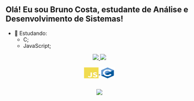 ## Olá! Eu sou Bruno Costa, estudante de Análise e Desenvolvimento de Sistemas!

- 🌱 Estudando:
     -  C;
     -  JavaScript;

<div align="center">
  <a href="https://github.com/GabrielMaiato ">
  <img height="180em" src="https://scontent.fpoa18-1.fna.fbcdn.net/v/t31.18172-8/21248586_1301974859911384_6191890712876168403_o.jpg?_nc_cat=101&ccb=1-5&_nc_sid=174925&_nc_eui2=AeG9ipPgxeF-h487NulX0oeNDnZKlEbKLbAOdkqURsotsD6sXJ7iP2nCNSiV6kYpmhTNRBS0NWA3oeDFP4JDrjgr&_nc_ohc=EeWfNPX_JcgAX_LIzRq&_nc_ht=scontent.fpoa18-1.fna&oh=00_AT_kmTzTrUVHR4K7JrpXLgdcAz-eGjfAKSX0faJQS5E7rg&oe=62667B27" />
  <img height="180em" src="https://github-readme-stats.vercel.app/api/top-langs/?username=brn98&layout=compact&langs_count=7&theme=dracula" />
<div style="display: inline_block"><br>
  <img align="center" alt="Bruno-Js" height="30" width="40" src="https://raw.githubusercontent.com/devicons/devicon/master/icons/javascript/javascript-plain.svg" >
  <img align="center" alt="Bruno-C" height="30" width="40" src="https://raw.githubusercontent.com/devicons/devicon/master/icons/c/c-original.svg" >
</div>

  ##
 
<div> 
  <a href = "mailto:brunopachecoc@gmail.com"><img src="https://img.shields.io/badge/-Gmail-%23333?style=for-the-badge&logo=gmail&logoColor=white" target="_blank"></a>
  <a href="https://www.linkedin.com/in/bruno-costa-09a3301b8/rc=%22https://img.shields.io/badge/-LinkedIn-%230077B5?style=for-the-badge&logo=linkedin&logoColor=white" target="_blank"></a>
